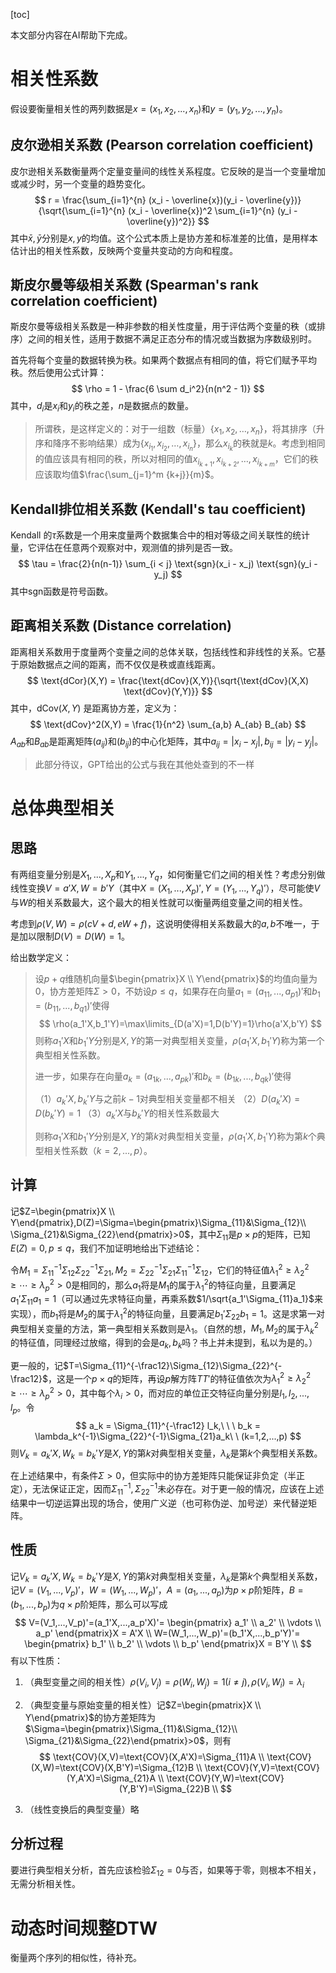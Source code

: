[toc]

本文部分内容在AI帮助下完成。

# 相关性系数

假设要衡量相关性的两列数据是$x=(x_1,x_2,...,x_n)$和$y=(y_1,y_2,...,y_n)$。

## 皮尔逊相关系数 (Pearson correlation coefficient)

皮尔逊相关系数衡量两个定量变量间的线性关系程度。它反映的是当一个变量增加或减少时，另一个变量的趋势变化。
$$
r = \frac{\sum_{i=1}^{n} (x_i - \overline{x})(y_i - \overline{y})}{\sqrt{\sum_{i=1}^{n} (x_i - \overline{x})^2 \sum_{i=1}^{n} (y_i - \overline{y})^2}}
$$
其中$\bar x,\bar y$分别是$x,y$的均值。这个公式本质上是协方差和标准差的比值，是用样本估计出的相关性系数，反映两个变量共变动的方向和程度。

## 斯皮尔曼等级相关系数 (Spearman's rank correlation coefficient)

斯皮尔曼等级相关系数是一种非参数的相关性度量，用于评估两个变量的秩（或排序）之间的相关性，适用于数据不满足正态分布的情况或当数据为序数级别时。

首先将每个变量的数据转换为秩。如果两个数据点有相同的值，将它们赋予平均秩。然后使用公式计算：
$$
\rho = 1 - \frac{6 \sum d_i^2}{n(n^2 - 1)}
$$
其中，$d_i$是$x_i$和$y_i$的秩之差，$n$是数据点的数量。

> 所谓秩，是这样定义的：对于一组数（标量）$\{x_1,x_2,\dots,x_n\}$，将其排序（升序和降序不影响结果）成为$\{x_{i_1},x_{i_2},\dots,x_{i_n}\}$，那么$x_{i_k}$的秩就是$k$。考虑到相同的值应该具有相同的秩，所以对相同的值$x_{i_{k+1}},x_{i_{k+2}},\dots,x_{i_{k+m}}$，它们的秩应该取均值$\frac{\sum_{j=1}^m {k+j}}{m}$。

## Kendall排位相关系数 (Kendall's tau coefficient)

Kendall 的$\tau$系数是一个用来度量两个数据集合中的相对等级之间关联性的统计量，它评估在任意两个观察对中，观测值的排列是否一致。
$$
\tau = \frac{2}{n(n-1)} \sum_{i < j} \text{sgn}(x_i - x_j) \text{sgn}(y_i - y_j)
$$
其中$\text{sgn}$函数是符号函数。

## 距离相关系数 (Distance correlation)

距离相关系数用于度量两个变量之间的总体关联，包括线性和非线性的关系。它基于原始数据点之间的距离，而不仅仅是秩或直线距离。
$$
\text{dCor}(X,Y) = \frac{\text{dCov}(X,Y)}{\sqrt{\text{dCov}(X,X) \text{dCov}(Y,Y)}}
$$
其中，$\text{dCov}(X,Y)$ 是距离协方差，定义为：
$$
\text{dCov}^2(X,Y) = \frac{1}{n^2} \sum_{a,b} A_{ab} B_{ab}
$$
$A_{ab}$和$B_{ab}$是距离矩阵$(a_{ij})$和$(b_{ij})$的中心化矩阵，其中$a_{ij}=|x_i−x_j|, b_{ij}=|y_i−y_j|$。

> 此部分待议，GPT给出的公式与我在其他处查到的不一样

# 总体典型相关

## 思路

有两组变量分别是$X_1,...,X_p$和$Y_1,...,Y_q$，如何衡量它们之间的相关性？考虑分别做线性变换$V=a'X,W=b'Y$（其中$X=(X_1,...,X_p)',Y=(Y_1,...,Y_q)'$），尽可能使$V$与$W$的相关系数最大，这个最大的相关性就可以衡量两组变量之间的相关性。

考虑到$\rho(V,W)=\rho(cV+d,eW+f)$，这说明使得相关系数最大的$a,b$不唯一，于是加以限制$D(V)=D(W)=1$。

给出数学定义：

> 设$p+q$维随机向量$\begin{pmatrix}X \\ Y\end{pmatrix}$的均值向量为$0$，协方差矩阵$\Sigma>0$，不妨设$p\le q$，如果存在向量$a_1=(a_{11},...,a_{p1})'$和$b_1=(b_{11},...,b_{q1})'$使得
> $$
> \rho(a_1'X,b_1'Y)=\max\limits_{D(a'X)=1,D(b'Y)=1}\rho(a'X,b'Y)
> $$
> 则称$a_1'X$和$b_1'Y$分别是$X,Y$的第一对典型相关变量，$\rho(a_1'X,b_1'Y)$称为第一个典型相关性系数。
>
> 进一步，如果存在向量$a_k=(a_{1k},...,a_{pk})'$和$b_k=(b_{1k},...,b_{qk})'$使得
>
> （1）$a_k'X,b_k'Y$与之前$k-1$对典型相关变量都不相关
> （2）$D(a_k'X)=D(b_k'Y)=1$
> （3）$a_k'X$与$b_k'Y$的相关性系数最大
>
> 则称$a_1'X$和$b_1'Y$分别是$X,Y$的第$k$对典型相关变量，$\rho(a_1'X,b_1'Y)$称为第$k$个典型相关性系数（$k=2,...,p$）。

## 计算

记$Z=\begin{pmatrix}X \\ Y\end{pmatrix},D(Z)=\Sigma=\begin{pmatrix}\Sigma_{11}&\Sigma_{12}\\ \Sigma_{21}&\Sigma_{22}\end{pmatrix}>0$，其中$\Sigma_{11}$是$p\times p$的矩阵，已知$E(Z)=0,p\le q$，我们不加证明地给出下述结论：

令$M_1=\Sigma_{11}^{-1}\Sigma_{12}\Sigma_{22}^{-1}\Sigma_{21},M_2=\Sigma_{22}^{-1}\Sigma_{21}\Sigma_{11}^{-1}\Sigma_{12}$，它们的特征值$\lambda_1^2\ge\lambda_2^2\ge\cdots\ge\lambda_p^2>0$是相同的，那么$a_1$将是$M_1$的属于$\lambda_1^2$的特征向量，且要满足$a_1'\Sigma_{11}a_1=1$（可以通过先求特征向量，再乘系数$1/\sqrt{a_1'\Sigma_{11}a_1}$来实现），而$b_1$将是$M_2$的属于$\lambda_1^2$的特征向量，且要满足$b_1'\Sigma_{22}b_1=1$。这是求第一对典型相关变量的方法，第一典型相关系数则是$\lambda_1$。（自然的想，$M_1,M_2$的属于$\lambda_k^2$的特征值，同理经过放缩，得到的会是$a_k,b_k$吗？书上并未提到，私以为是的。）

更一般的，记$T=\Sigma_{11}^{-\frac12}\Sigma_{12}\Sigma_{22}^{-\frac12}$，这是一个$p\times q$的矩阵，再设$p$解方阵$TT'$的特征值依次为$\lambda_1^2\ge\lambda_2^2\ge\cdots\ge\lambda_p^2>0$，其中每个$\lambda_i>0$，而对应的单位正交特征向量分别是$l_1,l_2,...,l_p$。令
$$
a_k = \Sigma_{11}^{-\frac12} l_k,\ \ \ 
b_k = \lambda_k^{-1}\Sigma_{22}^{-1}\Sigma_{21}a_k\ \ 
(k=1,2,...,p)
$$
则$V_k=a_k'X,W_k=b_k'Y$是$X,Y$的第$k$对典型相关变量，$\lambda_k$是第$k$个典型相关系数。

在上述结果中，有条件$\Sigma>0$，但实际中的协方差矩阵只能保证非负定（半正定），无法保证正定，因而$\Sigma_{11}^{-1},\Sigma_{22}^{-1}$未必存在。对于更一般的情况，应该在上述结果中一切逆运算出现的场合，使用广义逆（也可称伪逆、加号逆）来代替逆矩阵。

## 性质

记$V_k=a_k'X,W_k=b_k'Y$是$X,Y$的第$k$对典型相关变量，$\lambda_k$是第$k$个典型相关系数，记$V=(V_1,...,V_p)'$，$W=(W_1,...,W_p)'$，$A=(a_1,...,a_p)$为$p\times p$阶矩阵，$B=(b_1,...,b_p)$为$q\times p$阶矩阵，那么可以写成
$$
V=(V_1,...,V_p)'=(a_1'X,...,a_p'X)'=
\begin{pmatrix}
a_1' \\ a_2' \\ \vdots \\ a_p'
\end{pmatrix}X = A'X \\
W=(W_1,...,W_p)'=(b_1'X,...,b_p'Y)'=
\begin{pmatrix}
b_1' \\ b_2' \\ \vdots \\ b_p'
\end{pmatrix}X = B'Y \\
$$
有以下性质：

1. （典型变量之间的相关性）$\rho(V_i,V_j)=\rho(W_i,W_j)=1(i\ne j),\rho(V_i,W_i)=\lambda_i$

1. （典型变量与原始变量的相关性）记$Z=\begin{pmatrix}X \\ Y\end{pmatrix}$的协方差矩阵为$\Sigma=\begin{pmatrix}\Sigma_{11}&\Sigma_{12}\\ \Sigma_{21}&\Sigma_{22}\end{pmatrix}>0$，则有
   $$
   \text{COV}(X,V)=\text{COV}(X,A'X)=\Sigma_{11}A \\
   \text{COV}(X,W)=\text{COV}(X,B'Y)=\Sigma_{12}B \\
   \text{COV}(Y,V)=\text{COV}(Y,A'X)=\Sigma_{21}A \\
   \text{COV}(Y,W)=\text{COV}(Y,B'Y)=\Sigma_{22}B \\
   $$
   
1. （线性变换后的典型变量）略
   



## 分析过程

要进行典型相关分析，首先应该检验$\Sigma_{12}=0$与否，如果等于零，则根本不相关，无需分析相关性。



# 动态时间规整DTW

衡量两个序列的相似性，待补充。